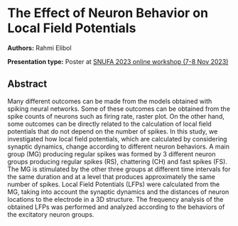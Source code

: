 # The Effect of Neuron Behavior on Local Field Potentials

**Authors:** Rahmi Elibol

**Presentation type:** Poster at [SNUFA 2023 online workshop (7-8 Nov 2023)](https://snufa.net/2023)

## Abstract

Many different outcomes can be made from the models obtained with spiking neural networks. Some of these outcomes can be obtained from the spike counts of neurons such as firing rate, raster plot. On the other hand, some outcomes can be directly related to the calculation of local field potentials that do not depend on the number of spikes. In this study, we investigated how local field potentials, which are calculated by considering synaptic dynamics, change according to different neuron behaviors. A main group (MG) producing regular spikes was formed by 3 different neuron groups producing regular spikes (RS), chattering (CH) and fast spikes (FS). The MG is stimulated by the other three groups at different time intervals for the same duration and at a level that produces approximately the same number of spikes. Local Field Potentials (LFPs) were calculated from the MG, taking into account the synaptic dynamics and the distances of neuron locations to the electrode in a 3D structure. The frequency analysis of the obtained LFPs was performed and analyzed according to the behaviors of the excitatory neuron groups. 